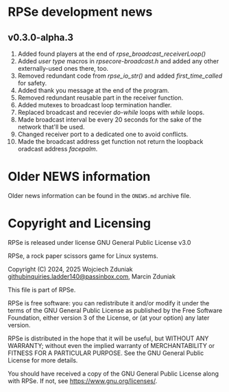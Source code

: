 # RPSe development news #

## v0.3.0-alpha.3 ##
1. Added found players at the end of *rpse_broadcast_receiverLoop()*
2. Added *user type* macros in *rpsecore-broadcast.h* and added any other externally-used ones there, too.
3. Removed redundant code from *rpse_io_str()* and added *first_time_called* for safety.
4. Added thank you message at the end of the program.
5. Removed redundant reusable part in the receiver function.
6. Added mutexes to broadcast loop termination handler.
7. Replaced broadcast and recevier *do-while* loops with *while* loops.
8. Made broadcast interval be every 20 seconds for the sake of the network that'll be used.
9. Changed receiver port to a dedicated one to avoid conflicts.
10. Made the broadcast address get function not return the loopback oradcast address *facepalm*.

# Older NEWS information #
Older news information can be found in the ```ONEWS.md``` archive file.

# Copyright and Licensing #

RPSe is released under license GNU General Public License v3.0

RPSe, a rock paper scissors game for Linux systems.

Copyright (C) 2024, 2025 Wojciech Zduniak <githubinquiries.ladder140@passinbox.com>, Marcin Zduniak

This file is part of RPSe.

RPSe is free software: you can redistribute it and/or modify it under the terms of the GNU General Public License as published by the Free Software Foundation, either version 3 of the License, or (at your option) any later version.

RPSe is distributed in the hope that it will be useful, but WITHOUT ANY WARRANTY; without even the implied warranty of MERCHANTABILITY or FITNESS FOR A PARTICULAR PURPOSE. See the GNU General Public License for more details.

You should have received a copy of the GNU General Public License along with RPSe. If not, see <https://www.gnu.org/licenses/>.
